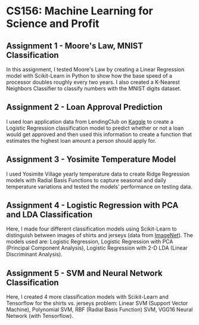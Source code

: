 # CS156: Machine Learning for Science and Profit
## Assignment 1 - Moore's Law, MNIST Classification
In this assignment, I tested Moore's Law by creating a Linear Regression model with Scikit-Learn in Python to show how the base speed of a processor doubles roughly every two years. I also created a K-Nearest Neighbors Classifier to classify numbers with the MNIST digits dataset.

## Assignment 2 - Loan Approval Prediction
I used loan application data from LendingClub on [Kaggle](https://www.kaggle.com/wordsforthewise/lending-club) to create a Logistic Regression classification model to predict whether or not a loan would get approved and then used this information to create a function that estimates the highest loan amount a person should apply for.

## Assignment 3 - Yosimite Temperature Model
I used Yosimite Village yearly temperature data to create Ridge Regression models with Radial Basis Functions to capture seasonal and daily temperature variations and tested the models' performance on testing data.

## Assignment 4 - Logistic Regression with PCA and LDA Classification
Here, I made four different classification models using Scikit-Learn to distinguish between images of shirts and jerseys (data from [ImageNet](https://image-net.org/index.php)). The models used are: Logistic Regression, Logistic Regression with PCA (Principal Component Analysis), Logistic Regression with 2-D LDA (Linear Discriminant Analysis). 


## Assignment 5 - SVM and Neural Network Classification
Here, I created 4 more classification models with Scikit-Learn and Tensorflow for the shirts vs. jerseys problem: Linear SVM (Support Vector Machine), Polynomial SVM, RBF (Radial Basis Function) SVM, VGG16 Neural Network (with Tensorflow).
